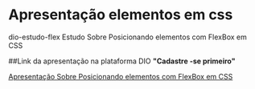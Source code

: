 # Apresentação elementos em css 
dio-estudo-flex
Estudo Sobre Posicionando elementos com FlexBox em CSS

##Link da apresentação na plataforma DIO **"Cadastre -se primeiro"**


[Apresentação Sobre Posicionando elementos com FlexBox em CSS](https://web.dio.me/course/posicionando-elementos-com-flexbox-em-css/learning/46f1e8c7-ef6e-458e-ad4e-369fc65faba7?back=/track/impulso-javascript-evolution&tab=undefined&moduleId=undefined)
